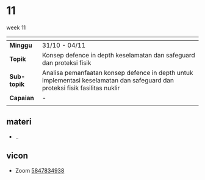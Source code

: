 # 11
week 11

<span> | <span>
:- | :-
**Minggu** | 31/10 - 04/11
**Topik** | Konsep defence in depth keselamatan dan safeguard dan proteksi fisik
**Sub-topik** | Analisa pemanfaatan konsep defence in depth untuk implementasi keselamatan dan safeguard dan proteksi fisik fasilitas nuklir
**Capaian** | -
||


## materi
+ ..


## vicon
+ Zoom [5847834938](https://itb-ac-id.zoom.us/j/5847834938?pwd=Z2twMXJsc05UbWdtSWNHTys3TmhBQT09)